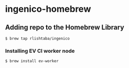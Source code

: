 # ingenico-homebrew

## Adding repo to the Homebrew Library

    $ brew tap rlishtaba/ingenico

### Installing EV CI worker node

    $ brew install ev-worker

